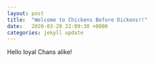 ```yaml
---
layout: post
title:  "Welcome to Chickens Before Dickens!!"
date:   2020-03-20 22:09:30 +0000
categories: jekyll update
---
```

Hello loyal Chans alike! 
